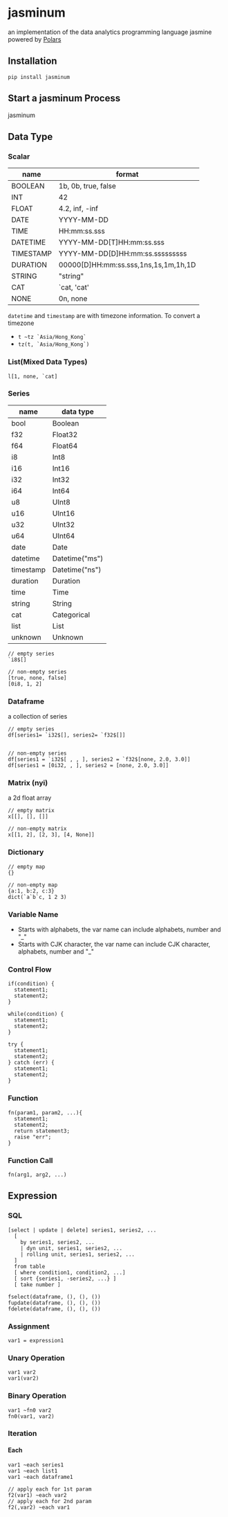 # jasminum

an implementation of the data analytics programming language jasmine powered by [Polars](https://pola.rs/)

## Installation

```
pip install jasminum
```

## Start a jasminum Process

jasminum

## Data Type

### Scalar

| name      | format                               |
| --------- | ------------------------------------ |
| BOOLEAN   | 1b, 0b, true, false                  |
| INT       | 42                                   |
| FLOAT     | 4.2, inf, -inf                       |
| DATE      | YYYY-MM-DD                           |
| TIME      | HH:mm:ss.sss                         |
| DATETIME  | YYYY-MM-DD[T]HH:mm:ss.sss            |
| TIMESTAMP | YYYY-MM-DD[D]HH:mm:ss.sssssssss      |
| DURATION  | 00000[D]HH:mm:ss.sss,1ns,1s,1m,1h,1D |
| STRING    | "string"                             |
| CAT       | `cat, 'cat'                          |
| NONE      | 0n, none                             |

`datetime` and `timestamp` are with timezone information. To convert a timezone

- `` t ~tz `Asia/Hong_Kong` ``
- `` tz(t, `Asia/Hong_Kong`) ``

### List(Mixed Data Types)

```
l[1, none, `cat]
```

### Series

| name      | data type      |
| --------- | -------------- |
| bool      | Boolean        |
| f32       | Float32        |
| f64       | Float64        |
| i8        | Int8           |
| i16       | Int16          |
| i32       | Int32          |
| i64       | Int64          |
| u8        | UInt8          |
| u16       | UInt16         |
| u32       | UInt32         |
| u64       | UInt64         |
| date      | Date           |
| datetime  | Datetime("ms") |
| timestamp | Datetime("ns") |
| duration  | Duration       |
| time      | Time           |
| string    | String         |
| cat       | Categorical    |
| list      | List           |
| unknown   | Unknown        |

```
// empty series
`i8$[]

// non-empty series
[true, none, false]
[0i8, 1, 2]
```

### Dataframe

a collection of series

```
// empty series
df[series1= `i32$[], series2= `f32$[]]


// non-empty series
df[series1 = `i32$[ , , ], series2 = `f32$[none, 2.0, 3.0]]
df[series1 = [0i32, , ], series2 = [none, 2.0, 3.0]]
```

### Matrix (nyi)

a 2d float array

```
// empty matrix
x[[], [], []]

// non-empty matrix
x[[1, 2], [2, 3], [4, None]]
```

### Dictionary

```
// empty map
{}

// non-empty map
{a:1, b:2, c:3}
dict(`a`b`c, 1 2 3)
```

### Variable Name

- Starts with alphabets, the var name can include alphabets, number and "\_"
- Starts with CJK character, the var name can include CJK character, alphabets, number and "\_"

### Control Flow

```
if(condition) {
  statement1;
  statement2;
}

while(condition) {
  statement1;
  statement2;
}

try {
  statement1;
  statement2;
} catch (err) {
  statement1;
  statement2;
}

```

### Function

```
fn(param1, param2, ...){
  statement1;
  statement2;
  return statement3;
  raise "err";
}
```

### Function Call

```
fn(arg1, arg2, ...)
```

## Expression

### SQL

```
[select | update | delete] series1, series2, ...
  [
    by series1, series2, ...
    | dyn unit, series1, series2, ...
    | rolling unit, series1, series2, ...
  ]
  from table
  [ where condition1, condition2, ...]
  [ sort {series1, -series2, ...} ]
  [ take number ]

fselect(dataframe, (), (), ())
fupdate(dataframe, (), (), ())
fdelete(dataframe, (), (), ())
```

### Assignment

```
var1 = expression1
```

### Unary Operation

```
var1 var2
var1(var2)
```

### Binary Operation

```
var1 ~fn0 var2
fn0(var1, var2)
```

### Iteration

#### Each

```
var1 ~each series1
var1 ~each list1
var1 ~each dataframe1

// apply each for 1st param
f2(var1) ~each var2
// apply each for 2nd param
f2(,var2) ~each var1
```
